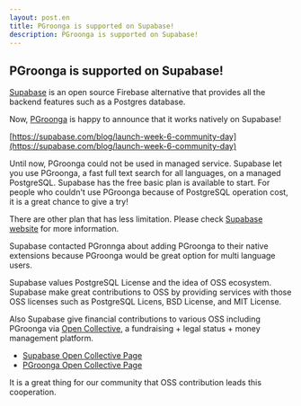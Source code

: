 ```yaml
---
layout: post.en
title: PGroonga is supported on Supabase!
description: PGroonga is supported on Supabase!
---
```


## PGroonga is supported on Supabase!

[Supabase](https://supabase.com/) is an open source Firebase alternative that provides all the backend features such as a Postgres database.

Now, [PGroonga](https://pgroonga.github.io/) is happy to announce that it works natively on Supabase!

[https://supabase.com/blog/launch-week-6-community-day](https://supabase.com/blog/launch-week-6-community-day)

Until now, PGroonga could not be used in managed service. Supabase let you use PGroonga, a fast full text search for all languages, on a managed PostgreSQL.
Supabase has the free basic plan is available to start. For people who couldn't use PGroonga because of PostgreSQL operation cost, it is a great chance to give a try!

There are other plan that has less limitation. Please check [Supabase website](https://supabase.com/pricing) for more information. 

Supabase contacted PGronnga about adding PGroonga to their native extensions because PGroonga would be great option for multi language users.

Supabase values PostgreSQL License and the idea of OSS ecosystem. Supabase make great contributions to OSS by providing services with those OSS licenses such as PostgreSQL Licens, BSD License, and MIT License. 

Also Supabase give financial contributions to various OSS including PGroonga via [Open Collective](https://opencollective.com/), a fundraising + legal status + money management platform.

* [Supabase Open Collective Page](https://opencollective.com/supabase)
* [PGroonga Open Collective Page](https://opencollective.com/pgroonga)

It is a great thing for our community that OSS contribution leads this cooperation.